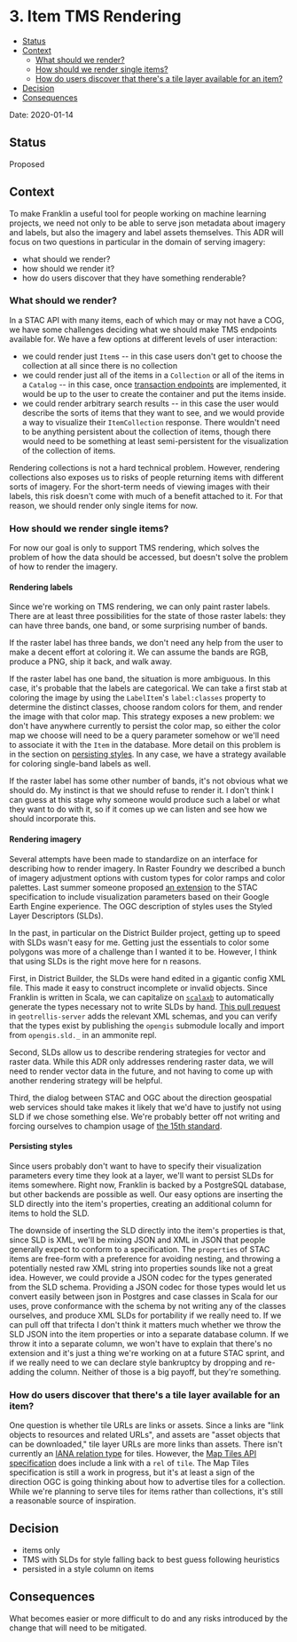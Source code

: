 # 3. Item TMS Rendering #

-   [Status](#status)
-   [Context](#context)
    -   [What should we render?](#what-should-we-render)
    -   [How should we render single
        items?](#how-should-we-render-single-items)
    -   [How do users discover that there's a tile layer available for
        an
        item?](#how-do-users-discover-that-theres-a-tile-layer-available-for-an-item)
-   [Decision](#decision)
-   [Consequences](#consequences)

Date: 2020-01-14

Status
------

Proposed

Context
-------

To make Franklin a useful tool for people working on machine learning
projects, we need not only to be able to serve json metadata about
imagery and labels, but also the imagery and label assets themselves.
This ADR will focus on two questions in particular in the domain of
serving imagery:

-   what should we render?
-   how should we render it?
-   how do users discover that they have something renderable?

### What should we render?

In a STAC API with many items, each of which may or may not have a COG,
we have some challenges deciding what we should make TMS endpoints
available for. We have a few options at different levels of user
interaction:

-   we could render just `Item`s -- in this case users don't get to
    choose the collection at all since there is no collection
-   we could render just all of the items in a `Collection` or all of
    the items in a `Catalog` -- in this case, once [transaction
    endpoints](https://github.com/azavea/franklin/issues/4) are
    implemented, it would be up to the user to create the container and
    put the items inside.
-   we could render arbitrary search results -- in this case the user
    would describe the sorts of items that they want to see, and we
    would provide a way to visualize their `ItemCollection` response.
    There wouldn't need to be anything persistent about the collection
    of items, though there would need to be something at least
    semi-persistent for the visualization of the collection of items.

Rendering collections is not a hard technical problem. However,
rendering collections also exposes us to risks of people returning items
with different sorts of imagery. For the short-term needs of viewing
images with their labels, this risk doesn't come with much of a benefit
attached to it. For that reason, we should render only single items for
now.

### How should we render single items?

For now our goal is only to support TMS rendering, which solves the
problem of how the data should be accessed, but doesn't solve the
problem of how to render the imagery.

#### Rendering labels

Since we're working on TMS rendering, we can only paint raster labels.
There are at least three possibilities for the state of those raster
labels: they can have three bands, one band, or some surprising number
of bands.

If the raster label has three bands, we don't need any help from the
user to make a decent effort at coloring it. We can assume the bands are
RGB, produce a PNG, ship it back, and walk away.

If the raster label has one band, the situation is more ambiguous. In
this case, it's probable that the labels are categorical. We can take a
first stab at coloring the image by using the `LabelItem`'s
`label:classes` property to determine the distinct classes, choose
random colors for them, and render the image with that color map. This
strategy exposes a new problem: we don't have anywhere currently to
persist the color map, so either the color map we choose will need to be
a query parameter somehow or we'll need to associate it with the `Item`
in the database. More detail on this problem is in the section on
[persisting styles](#persisting-styles). In any case, we have a strategy
available for coloring single-band labels as well.

If the raster label has some other number of bands, it's not obvious
what we should do. My instinct is that we should refuse to render it. I
don't think I can guess at this stage why someone would produce such a
label or what they want to do with it, so if it comes up we can listen
and see how we should incorporate this.

#### Rendering imagery

Several attempts have been made to standardize on an interface for
describing how to render imagery. In Raster Foundry we described a bunch
of imagery adjustment options with custom types for color ramps and
color palettes. Last summer someone proposed [an
extension](https://github.com/radiantearth/stac-spec/pull/470) to the
STAC specification to include visualization parameters based on their
Google Earth Engine experience. The OGC description of styles uses the
Styled Layer Descriptors (SLDs).

In the past, in particular on the District Builder project, getting up
to speed with SLDs wasn't easy for me. Getting just the essentials to
color some polygons was more of a challenge than I wanted it to be.
However, I think that using SLDs is the right move here for n reasons.

First, in District Builder, the SLDs were hand edited in a gigantic
config XML file. This made it easy to construct incomplete or invalid
objects. Since Franklin is written in Scala, we can capitalize on
[`scalaxb`](http://scalaxb.org/) to automatically generate the types
necessary not to write SLDs by hand. [This pull
request](https://github.com/geotrellis/geotrellis-server/pull/186) in
`geotrellis-server` adds the relevant XML schemas, and you can verify
that the types exist by publishing the `opengis` submodule locally and
import from `opengis.sld._` in an ammonite repl.

Second, SLDs allow us to describe rendering strategies for vector and
raster data. While this ADR only addresses rendering raster data, we
will need to render vector data in the future, and not having to come up
with another rendering strategy will be helpful.

Third, the dialog between STAC and OGC about the direction geospatial
web services should take makes it likely that we'd have to justify not
using SLD if we chose something else. We're probably better off not
writing and forcing ourselves to champion usage of [the 15th
standard](https://xkcd.com/927/).

#### Persisting styles

Since users probably don't want to have to specify their visualization
parameters every time they look at a layer, we'll want to persist SLDs
for items somewhere. Right now, Franklin is backed by a PostgreSQL
database, but other backends are possible as well. Our easy options are
inserting the SLD directly into the item's properties, creating an
additional column for items to hold the SLD.

The downside of inserting the SLD directly into the item's properties is
that, since SLD is XML, we'll be mixing JSON and XML in JSON that people
generally expect to conform to a specification. The `properties` of STAC
items are free-form with a preference for avoiding nesting, and throwing
a potentially nested raw XML string into properties sounds like not a
great idea. However, we could provide a JSON codec for the types
generated from the SLD schema. Providing a JSON codec for those types
would let us convert easily between json in Postgres and case classes in
Scala for our uses, prove conformance with the schema by not writing any
of the classes ourselves, and produce XML SLDs for portability if we
really need to. If we can pull off that trifecta I don't think it
matters much whether we throw the SLD JSON into the item properties or
into a separate database column. If we throw it into a separate column,
we won't have to explain that there's no extension and it's just a thing
we're working on at a future STAC sprint, and if we really need to we
can declare style bankruptcy by dropping and re-adding the column.
Neither of those is a big payoff, but they're something.

### How do users discover that there's a tile layer available for an item?

One question is whether tile URLs are links or assets. Since a links are
"link objects to resources and related URLs", and assets are "asset objects
that can be downloaded," tile layer URLs are more links than assets. There isn't
currently an
[IANA relation type](https://www.iana.org/assignments/link-relations/link-relations.xhtml)
for tiles. However, the
[Map Tiles API specification](https://github.com/opengeospatial/OGC-API-Maps/blob/master/standard/openapi/ogc-api-map-tiles.yaml#L97-L116)
does include a link with a `rel` of `tile`. The Map Tiles specification is
still a work in progress, but it's at least a sign of the direction OGC
is going thinking about how to advertise tiles for a collection. While
we're planning to serve tiles for items rather than collections, it's still
a reasonable source of inspiration.

Decision
--------

-   items only
-   TMS with SLDs for style falling back to best guess following
    heuristics
-   persisted in a style column on items

Consequences
------------

What becomes easier or more difficult to do and any risks introduced by
the change that will need to be mitigated.
